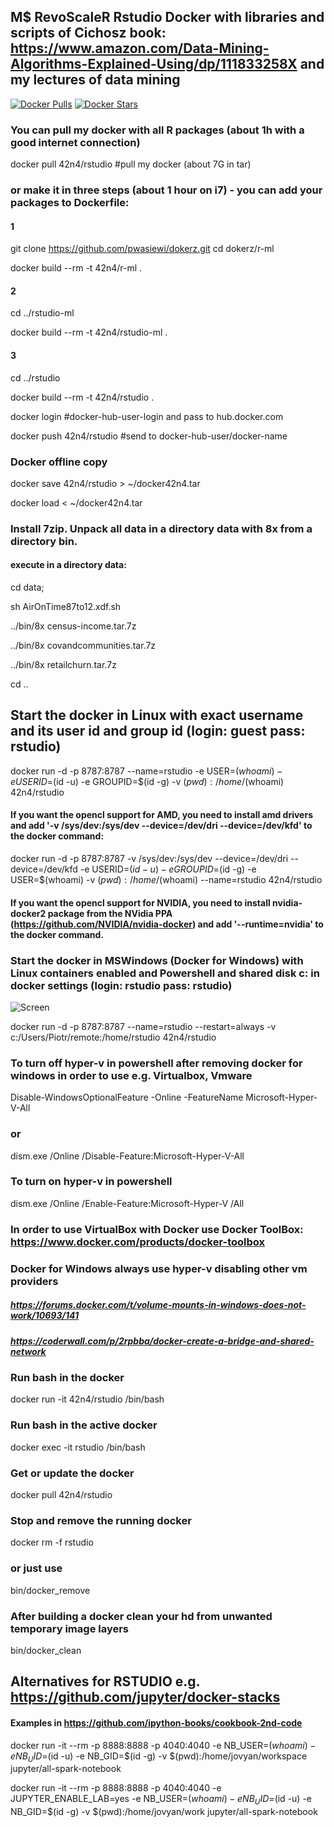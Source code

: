 ## M$ RevoScaleR Rstudio Docker with libraries and scripts of Cichosz book: https://www.amazon.com/Data-Mining-Algorithms-Explained-Using/dp/111833258X and my lectures of data mining

[![Docker Pulls](https://img.shields.io/docker/pulls/42n4/rstudio.svg)](https://hub.docker.com/r/42n4/rstudio/)
[![Docker Stars](https://img.shields.io/docker/stars/42n4/rstudio.svg)](https://hub.docker.com/r/42n4/rstudio/)

### You can pull my docker with all R packages (about 1h with a good internet connection)

docker pull 42n4/rstudio   #pull my docker (about 7G in tar)

### or make it in three steps (about 1 hour on i7) - you can add your packages to Dockerfile:
#### 1
git clone https://github.com/pwasiewi/dokerz.git
cd dokerz/r-ml

docker build --rm -t 42n4/r-ml .
#### 2
cd ../rstudio-ml

docker build --rm -t 42n4/rstudio-ml .
#### 3
cd ../rstudio

docker build --rm -t 42n4/rstudio .

docker login 				#docker-hub-user-login and pass to hub.docker.com

docker push 42n4/rstudio 	#send to docker-hub-user/docker-name

### Docker offline copy
docker save 42n4/rstudio > ~/docker42n4.tar 

docker load < ~/docker42n4.tar

### Install 7zip. Unpack all data in a directory data with 8x from a directory bin. 
#### execute in a directory data: 

cd data; 

sh AirOnTime87to12.xdf.sh 

../bin/8x census-income.tar.7z

../bin/8x covandcommunities.tar.7z

../bin/8x retailchurn.tar.7z

cd ..

## Start the docker in Linux with exact username and its user id and group id (login: guest pass: rstudio)

docker run -d -p 8787:8787 --name=rstudio -e USER=$(whoami) -e USERID=$(id -u) -e GROUPID=$(id -g) -v $(pwd):/home/$(whoami) 42n4/rstudio

#### If you want the opencl support for AMD, you need to install amd drivers and add '-v /sys/dev:/sys/dev --device=/dev/dri  --device=/dev/kfd' to the docker command:
docker run -d -p 8787:8787 -v /sys/dev:/sys/dev --device=/dev/dri  --device=/dev/kfd -e USERID=$(id -u) -e GROUPID=$(id -g) -e USER=$(whoami) -v $(pwd):/home/$(whoami) --name=rstudio 42n4/rstudio

#### If you want the opencl support for NVIDIA, you need to install nvidia-docker2 package from the NVidia PPA (https://github.com/NVIDIA/nvidia-docker) and add '--runtime=nvidia' to the docker command.

### Start the docker in MSWindows (Docker for Windows) with Linux containers enabled and Powershell and shared disk c: in docker settings (login: rstudio pass: rstudio)
![Screen](https://github.com/pwasiewi/dokerz/raw/master/rstudio/linux_docker_in_windows10.png)

docker run -d -p 8787:8787 --name=rstudio --restart=always -v c:/Users/Piotr/remote:/home/rstudio 42n4/rstudio

### To turn off hyper-v in powershell after removing docker for windows in order to use e.g. Virtualbox, Vmware

Disable-WindowsOptionalFeature -Online -FeatureName Microsoft-Hyper-V-All
### or
dism.exe /Online /Disable-Feature:Microsoft-Hyper-V-All

### To turn on hyper-v in powershell
dism.exe /Online /Enable-Feature:Microsoft-Hyper-V /All

### In order to use VirtualBox with Docker use Docker ToolBox: https://www.docker.com/products/docker-toolbox

### Docker for Windows always use hyper-v disabling other vm providers

##### https://forums.docker.com/t/volume-mounts-in-windows-does-not-work/10693/141
##### https://coderwall.com/p/2rpbba/docker-create-a-bridge-and-shared-network

### Run bash in the docker
docker run -it 42n4/rstudio /bin/bash

### Run bash in the active docker
docker exec -it rstudio /bin/bash

### Get or update the docker
docker pull 42n4/rstudio

### Stop and remove the running docker
docker rm -f rstudio

### or just use
bin/docker_remove

### After building a docker clean your hd from unwanted temporary image layers
bin/docker_clean

## Alternatives for RSTUDIO e.g. https://github.com/jupyter/docker-stacks
#### Examples in https://github.com/ipython-books/cookbook-2nd-code
docker run -it --rm -p 8888:8888 -p 4040:4040 -e NB_USER=$(whoami) -e NB_UID=$(id -u) -e NB_GID=$(id -g) -v $(pwd):/home/jovyan/workspace jupyter/all-spark-notebook

docker run -it --rm -p 8888:8888 -p 4040:4040 -e JUPYTER_ENABLE_LAB=yes -e NB_USER=$(whoami) -e NB_UID=$(id -u) -e NB_GID=$(id -g)  -v $(pwd):/home/jovyan/work jupyter/all-spark-notebook
